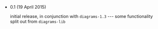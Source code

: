 * 0.1 (19 April 2015)

  initial release, in conjunction with `diagrams-1.3` --- some
  functionality split out from `diagrams-lib`